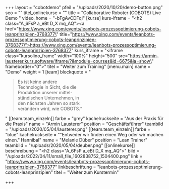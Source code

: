 +++
layout = "cobotdemo"
pfeil = "/uploads/2020/10/20/demo-button.png"
seo = ""
titel_onlinekurse = ""
title = "Collaborative Roboter (COBOTS) Live Demo "
video_home = "-bFgAvCDFqI"
[kurse]
kurs-iframe = "<h2 class=\"A_6FsP a_eBt D_X mq_AQ\"><a href=\"https://www.xing.com/events/leanbots-prozessoptimierung-cobots-leanprinzipien-3768377\" title=\"https://www.xing.com/events/leanbots-prozessoptimierung-cobots-leanprinzipien-3768377\">https://www.xing.com/events/leanbots-prozessoptimierung-cobots-leanprinzipien-3768377</a></h2>"
kurs_iframe = "<iframe class=\"kursolino_frame\" width=\"100%\" height=\"500\" src=\"https://armin-lausterer.kurs.software/iframe/?&module=courses&id=6675&ia=show\" frameborder=\"0\"></iframe>"
titel = "Weiter zum Training"
[menu.main]
name = "Demo"
weight = 1
[team]
blockquote = "<blockquote><p>Es ist keine andere <br> Technologie in Sicht, die die <br> Produktion unserer mittel-<br> ständischen Unternehmen, in <br> den nächsten Jahren so stark <br> verändern wird, wie COBOTS.“</p></blockquote>"
[[team.team_einzeln]]
farbe = "grey"
kachelruckseite = "Aus der Praxis für die Praxis"
name = "Armin Lausterer"
position = "Geschäftsführer"
teambild = "/uploads/2020/05/04/lausterer.png"
[[team.team_einzeln]]
farbe = "blue"
kachelruckseite = "\"Entweder wir finden einen Weg oder wir machen einen.\" Hannibal"
name = "Melanie Düber"
position = "Lean Trainer"
teambild = "/uploads/2020/05/04/deuber.png"
[[onlinekurse]]
beschreibung = "<h2 class=\"A_6FsP a_eBt D_X mq_AQ\"></h2>"
bild = "/uploads/2022/04/11/small_file_1602838752_1504400.png"
link = "https://www.xing.com/events/leanbots-prozessoptimierung-cobots-leanprinzipien-3768377"
linkbeschriftung = "leanbots-prozessoptimierung-cobots-leanprinzipien"
titel = "Weiter zum Kurstermin"

+++
